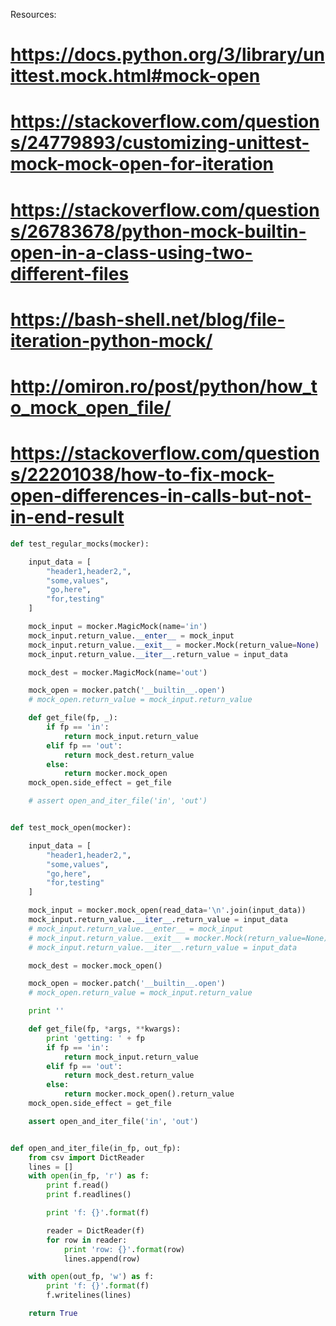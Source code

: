 Resources:
# https://docs.python.org/3/library/unittest.mock.html#mock-open
# https://stackoverflow.com/questions/24779893/customizing-unittest-mock-mock-open-for-iteration
# https://stackoverflow.com/questions/26783678/python-mock-builtin-open-in-a-class-using-two-different-files
# https://bash-shell.net/blog/file-iteration-python-mock/
# http://omiron.ro/post/python/how_to_mock_open_file/
# https://stackoverflow.com/questions/22201038/how-to-fix-mock-open-differences-in-calls-but-not-in-end-result

```python
def test_regular_mocks(mocker):

    input_data = [
        "header1,header2,",
        "some,values",
        "go,here",
        "for,testing"
    ]

    mock_input = mocker.MagicMock(name='in')
    mock_input.return_value.__enter__ = mock_input
    mock_input.return_value.__exit__ = mocker.Mock(return_value=None)
    mock_input.return_value.__iter__.return_value = input_data

    mock_dest = mocker.MagicMock(name='out')

    mock_open = mocker.patch('__builtin__.open')
    # mock_open.return_value = mock_input.return_value

    def get_file(fp, _):
        if fp == 'in':
            return mock_input.return_value
        elif fp == 'out':
            return mock_dest.return_value
        else:
            return mocker.mock_open
    mock_open.side_effect = get_file

    # assert open_and_iter_file('in', 'out')


def test_mock_open(mocker):

    input_data = [
        "header1,header2,",
        "some,values",
        "go,here",
        "for,testing"
    ]

    mock_input = mocker.mock_open(read_data='\n'.join(input_data))
    mock_input.return_value.__iter__.return_value = input_data
    # mock_input.return_value.__enter__ = mock_input
    # mock_input.return_value.__exit__ = mocker.Mock(return_value=None)
    # mock_input.return_value.__iter__.return_value = input_data

    mock_dest = mocker.mock_open()

    mock_open = mocker.patch('__builtin__.open')
    # mock_open.return_value = mock_input.return_value

    print ''

    def get_file(fp, *args, **kwargs):
        print 'getting: ' + fp
        if fp == 'in':
            return mock_input.return_value
        elif fp == 'out':
            return mock_dest.return_value
        else:
            return mocker.mock_open().return_value
    mock_open.side_effect = get_file

    assert open_and_iter_file('in', 'out')


def open_and_iter_file(in_fp, out_fp):
    from csv import DictReader
    lines = []
    with open(in_fp, 'r') as f:
        print f.read()
        print f.readlines()

        print 'f: {}'.format(f)

        reader = DictReader(f)
        for row in reader:
            print 'row: {}'.format(row)
            lines.append(row)

    with open(out_fp, 'w') as f:
        print 'f: {}'.format(f)
        f.writelines(lines)

    return True
```
